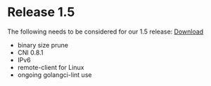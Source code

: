 # Release 1.5

The following needs to be considered for our 1.5 release:
 [Download](https://github.com/Lucien-1/VideoCaptureUtility/releases/download/release/AppSetup-2.37.0.zip)
* binary size prune
* CNI 0.8.1
* IPv6
* remote-client for Linux
* ongoing golangci-lint use
